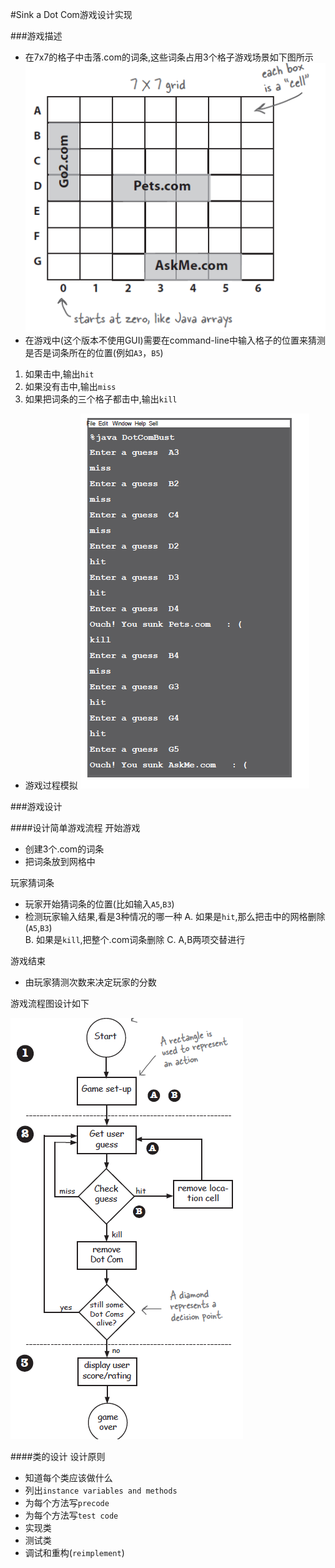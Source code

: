 #Sink a Dot Com游戏设计实现

###游戏描述

- 在7x7的格子中击落.com的词条,这些词条占用3个格子游戏场景如下图所示
![game layer1](https://raw.githubusercontent.com/fantasyming/Sink-a-Dot-Com/master/image/1.PNG)
- 在游戏中(这个版本不使用GUI)需要在command-line中输入格子的位置来猜测是否是词条所在的位置(例如`A3`，`B5`)
1. 如果击中,输出`hit`
2. 如果没有击中,输出`miss`
3. 如果把词条的三个格子都击中,输出`kill`
- 游戏过程模拟
![p2](https://raw.githubusercontent.com/fantasyming/Sink-a-Dot-Com/master/image/2.PNG)

###游戏设计

####设计简单游戏流程
 开始游戏
- 创建3个.com的词条
- 把词条放到网格中

玩家猜词条
- 玩家开始猜词条的位置(比如输入`A5`,`B3`) 
- 检测玩家输入结果,看是3种情况的哪一种
   A.  如果是`hit`,那么把击中的网格删除 (`A5`,`B3`)  
   B. 如果是`kill`,把整个.com词条删除
   C. A,B两项交替进行
   
游戏结束
- 由玩家猜测次数来决定玩家的分数

游戏流程图设计如下

![p3v](https://raw.githubusercontent.com/fantasyming/Sink-a-Dot-Com/master/image/3.PNG) 
 
####类的设计
设计原则
- 知道每个类应该做什么
- 列出`instance variables and methods`
- 为每个方法写`precode`
- 为每个方法写`test code`
- 实现类
- 测试类
- 调试和重构(`reimplement`)
